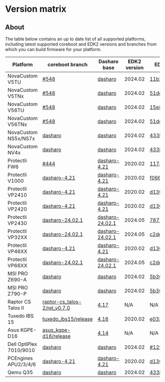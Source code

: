 # Version matrix

## About

The table below contains an up to date list of all supported platforms,
including latest supported coreboot and EDK2 versions and branches from which
you can build firmware for your platform.

|        Platform         |                                            coreboot branch                                            |                                Dasharo base                                 | EDK2 version |                                          EDK2 rev                                           |
| ----------------------- | ----------------------------------------------------------------------------------------------------- | --------------------------------------------------------------------------- | ------------ | ------------------------------------------------------------------------------------------- |
| NovaCustom V5TU         | [#548](https://github.com/Dasharo/coreboot/pull/548)                                                  | [dasharo](https://github.com/dasharo/coreboot/tree/dasharo)                 | 2024.02      | [11b2679614](https://github.com/dasharo/edk2/tree/11b26796145e29b2ceeb5a00b130f81246115159) |
| NovaCustom V5TNx        | [#548](https://github.com/Dasharo/coreboot/pull/548)                                                  | [dasharo](https://github.com/dasharo/coreboot/tree/dasharo)                 | 2024.02      | [51decd4d1f](https://github.com/dasharo/edk2/tree/51decd4d1fd9d8f64b5eec461e32deb5cc7ae03c) |
| NovaCustom V56TU        | [#548](https://github.com/Dasharo/coreboot/pull/548)                                                  | [dasharo](https://github.com/dasharo/coreboot/tree/dasharo)                 | 2024.02      | [15e8a08772](https://github.com/dasharo/edk2/tree/15e8a0877230c00029bb6fd0843f7494a8bfd8d0) |
| NovaCustom V56TNx       | [#548](https://github.com/Dasharo/coreboot/pull/548)                                                  | [dasharo](https://github.com/dasharo/coreboot/tree/dasharo)                 | 2024.02      | [51decd4d1f](https://github.com/dasharo/edk2/tree/51decd4d1fd9d8f64b5eec461e32deb5cc7ae03c) |
| NovaCustom NS5x/NS7x    | [dasharo](https://github.com/dasharo/coreboot/tree/dasharo)                                           | [dasharo](https://github.com/dasharo/coreboot/tree/dasharo)                 | 2024.02      | [433b7a33ee](https://github.com/dasharo/edk2/tree/433b7a33eeb5ead75546f595e494a2a56e2c6d71) |
| NovaCustom NV4x         | [dasharo](https://github.com/dasharo/coreboot/tree/dasharo)                                           | [dasharo](https://github.com/dasharo/coreboot/tree/dasharo)                 | 2024.02      | [433b7a33ee](https://github.com/dasharo/edk2/tree/433b7a33eeb5ead75546f595e494a2a56e2c6d71) |
| Protectli FW6           | [#444](https://github.com/Dasharo/coreboot/pull/444)                                                  | [dasharo-4.21](https://github.com/dasharo/coreboot/tree/dasharo-4.21)       | 2020.02      | [1174634037](https://github.com/dasharo/edk2/tree/1174634037dc986a2221176657407ea3447cf6a6) |
| Protectli V1000         | [dasharo-4.21](https://github.com/dasharo/coreboot/tree/dasharo-4.21)                                 | [dasharo-4.21](https://github.com/dasharo/coreboot/tree/dasharo-4.21)       | 2020.02      | [f06673308f](https://github.com/dasharo/edk2/tree/f06673308fde0bd11c32a127825ff52355cdbbe8) |
| Protectli VP2410        | [dasharo-4.21](https://github.com/dasharo/coreboot/tree/dasharo-4.21)                                 | [dasharo-4.21](https://github.com/dasharo/coreboot/tree/dasharo-4.21)       | 2020.02      | [d130aececb](https://github.com/dasharo/edk2/tree/d130aececbdd5f50fa93d0e2b2fa52cee036788a) |
| Protectli VP2420        | [dasharo-4.21](https://github.com/dasharo/coreboot/tree/dasharo-4.21)                                 | [dasharo-4.21](https://github.com/dasharo/coreboot/tree/dasharo-4.21)       | 2020.02      | [d130aececb](https://github.com/dasharo/edk2/tree/d130aececbdd5f50fa93d0e2b2fa52cee036788a) |
| Protectli VP2430        | [dasharo-24.02.1](https://github.com/dasharo/coreboot/tree/dasharo-24.02.1)                           | [dasharo-24.02.1](https://github.com/dasharo/coreboot/tree/dasharo-24.02.1) | 2024.05      | [787234d5e5](https://github.com/Dasharo/edk2/tree/787234d5e5bdd975bec7cd51ef25ab4bc6390484) |
| Protectli VP32XX        | [dasharo-24.02.1](https://github.com/dasharo/coreboot/tree/dasharo-24.02.1)                           | [dasharo-24.02.1](https://github.com/dasharo/coreboot/tree/dasharo-24.02.1) | 2024.05      | [c2de870a67](https://github.com/Dasharo/edk2/tree/c2de870a67b7c422bb5344ee0389723c1e6aa7af) |
| Protectli VP46XX        | [dasharo-4.21](https://github.com/dasharo/coreboot/tree/dasharo-4.21)                                 | [dasharo-4.21](https://github.com/dasharo/coreboot/tree/dasharo-4.21)       | 2020.02      | [d130aececb](https://github.com/dasharo/edk2/tree/d130aececbdd5f50fa93d0e2b2fa52cee036788a) |
| Protectli VP66XX        | [dasharo-24.02.1](https://github.com/dasharo/coreboot/tree/dasharo-24.02.1)                           | [dasharo-24.02.1](https://github.com/dasharo/coreboot/tree/dasharo-24.02.1) | 2024.05      | [c2de870a67](https://github.com/Dasharo/edk2/tree/c2de870a67b7c422bb5344ee0389723c1e6aa7af) |
| MSI PRO Z690-A          | [dasharo](https://github.com/dasharo/coreboot/tree/dasharo)                                           | [dasharo](https://github.com/dasharo/coreboot/tree/dasharo)                 | 2024.02      | [5b3658c050](https://github.com/dasharo/edk2/tree/5b3658c0503758f58861000a36251cd687a9d5a7) |
| MSI PRO Z790-P          | [dasharo](https://github.com/dasharo/coreboot/tree/dasharo)                                           | [dasharo](https://github.com/dasharo/coreboot/tree/dasharo)                 | 2024.02      | [5b3658c050](https://github.com/dasharo/edk2/tree/5b3658c0503758f58861000a36251cd687a9d5a7) |
| Raptor CS Talos II      | [raptor-cs_talos-2/rel_v0.7.0](https://github.com/dasharo/coreboot/tree/raptor-cs_talos-2/rel_v0.7.0) | [4.17](https://github.com/dasharo/coreboot/tree/4.17)                       | N/A          | N/A                                                                                         |
| Tuxedo IBS 15           | [tuxedo_ibs15/release](https://github.com/dasharo/coreboot/tree/tuxedo_ibs15/release)                 | [4.16](https://github.com/dasharo/coreboot/tree/4.16)                       | 2020.02      | [e0334c228c](https://github.com/dasharo/edk2/tree/e0334c228ce4ba51f47ff79a118f214031d4650f) |
| Asus KGPE-D16           | [asus_kgpe-d16/release](https://github.com/dasharo/coreboot/tree/asus_kgpe-d16/release)               | [4.14](https://github.com/dasharo/coreboot/tree/4.14)                       | N/A          | N/A                                                                                         |
| Dell OptiPlex 7010/9010 | [dasharo](https://github.com/dasharo/coreboot/tree/dasharo)                                           | [dasharo](https://github.com/dasharo/coreboot/tree/dasharo)                 | 2024.02      | [#129](https://github.com/Dasharo/edk2/pull/129)                                            |
| PCEngines APU2/3/4/6    | [dasharo-4.21](https://github.com/dasharo/coreboot/tree/dasharo-4.21)                                 | [dasharo-4.21](https://github.com/dasharo/coreboot/tree/dasharo-4.21)       | 2020.02      | [d130aececb](https://github.com/dasharo/edk2/tree/d130aececbdd5f50fa93d0e2b2fa52cee036788a) |
| Qemu Q35                | [dasharo](https://github.com/dasharo/coreboot/tree/dasharo)                                           | [dasharo](https://github.com/dasharo/coreboot/tree/dasharo)                 | 2024.02      | [433b7a33ee](https://github.com/dasharo/edk2/tree/433b7a33eeb5ead75546f595e494a2a56e2c6d71) |
